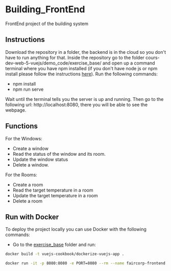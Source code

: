 # Building_FrontEnd
FrontEnd project of the building system

## Instructions
Download the repository in a folder, the backend is in the cloud so you don't have to run anything for that. Inside the repository go to the folder cours-dev-web-5-vuejs/demo_code/exercise_base/ and open up a command terminal where you have npm installed (if you don't have node js or npm install please follow the instructions [here](https://docs.npmjs.com/downloading-and-installing-node-js-and-npm )). Run the following commands:
* npm install
* npm run serve

Wait until the terminal tells you the server is up and running. Then go to the following url: http://localhost:8080, there you will be able to see the webpage. 

## Functions
For the Windows:
* Create a window
* Read the status of the window and its room.
* Update the window status
* Delete a window.

For the Rooms:
* Create a room
* Read the target temperature in a room
* Update the target temperature in a room
* Delete a room

## Run with Docker
To deploy the project locally you can use Docker with the following commands:
- Go to the [exercise_base](./cours-dev-web-5-vuejs/demo_code/exercise_base/) folder and run:

```bash
docker build -t vuejs-cookbook/dockerize-vuejs-app .

docker run -it -p 8080:8080 -e PORT=8080 --rm --name faircorp-frontend vuejs-cookbook/dockerize-vuejs-app
```